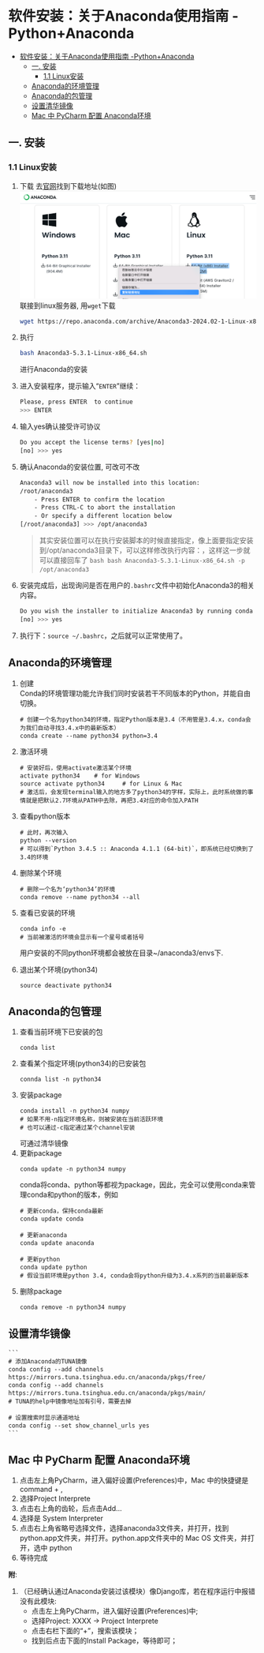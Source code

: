 # 软件安装：关于Anaconda使用指南 -Python+Anaconda

<!-- @import "[TOC]" {cmd="toc" depthFrom=1 depthTo=6 orderedList=false} -->

<!-- code_chunk_output -->

- [软件安装：关于Anaconda使用指南 -Python+Anaconda](#软件安装关于anaconda使用指南--pythonanaconda)
  - [一. 安装](#一-安装)
    - [1.1 Linux安装](#11-linux安装)
  - [Anaconda的环境管理](#anaconda的环境管理)
  - [Anaconda的包管理](#anaconda的包管理)
  - [设置清华镜像](#设置清华镜像)
  - [Mac 中 PyCharm 配置 Anaconda环境](#mac-中-pycharm-配置-anaconda环境)

<!-- /code_chunk_output -->


## 一. 安装
### 1.1 Linux安装
1. 下载
    去[官网](https://www.anaconda.com/download/success)找到下载地址(如图)
    ![](./img-Anaconda/anconda3下载.png)
    联接到linux服务器, 用`wget`下载
    ```sh
    wget https://repo.anaconda.com/archive/Anaconda3-2024.02-1-Linux-x86_64.sh
    ```
2. 执行
    ```sh
    bash Anaconda3-5.3.1-Linux-x86_64.sh
    ```
    进行Anaconda的安装
3. 进入安装程序，提示输入“`ENTER`”继续：
    ```sh
    Please, press ENTER  to continue
    >>> ENTER
    ```
4. 输入yes确认接受许可协议
    ```sh
    Do you accept the license terms? [yes|no]
    [no] >>> yes
    ```
5. 确认Anaconda的安装位置, 可改可不改
    ```sh
    Anaconda3 will now be installed into this location:
    /root/anaconda3
        - Press ENTER to confirm the location
        - Press CTRL-C to abort the installation
        - Or specify a different location below
    [/root/anaconda3] >>> /opt/anaconda3
    ```
    > 其实安装位置可以在执行安装脚本的时候直接指定，像上面要指定安装到/opt/anaconda3目录下，可以这样修改执行内容：，这样这一步就可以直接回车了
    `bash bash Anaconda3-5.3.1-Linux-x86_64.sh -p /opt/anaconda3`

6. 安装完成后，出现询问是否在用户的`.bashrc`文件中初始化Anaconda3的相关内容。
    ```sh
    Do you wish the installer to initialize Anaconda3 by running conda init? [yes|no]
    [no] >>> yes
    ```

7. 执行下：`source ~/.bashrc`，之后就可以正常使用了。


## Anaconda的环境管理
1. 创建  
    Conda的环境管理功能允许我们同时安装若干不同版本的Python，并能自由切换。  
    ```
    # 创建一个名为python34的环境，指定Python版本是3.4（不用管是3.4.x，conda会为我们自动寻找3.4.x中的最新版本）
    conda create --name python34 python=3.4
    ```  

2. 激活环境
    ```
    # 安装好后，使用activate激活某个环境
    activate python34    # for Windows
    source activate python34     # for Linux & Mac
    # 激活后，会发现terminal输入的地方多了python34的字样，实际上，此时系统做的事情就是把默认2.7环境从PATH中去除，再把3.4对应的命令加入PATH
    ```
3. 查看python版本
    ```
    # 此时，再次输入
    python --version
    # 可以得到`Python 3.4.5 :: Anaconda 4.1.1 (64-bit)`，即系统已经切换到了3.4的环境
    ```
4. 删除某个环境
    ```
    # 删除一个名为‘python34’的环境
    conda remove --name python34 --all
    ```
5. 查看已安装的环境
    ```
    conda info -e
    # 当前被激活的环境会显示有一个星号或者括号
    ```
    用户安装的不同python环境都会被放在目录~/anaconda3/envs下.
6. 退出某个环境(python34)
    ```
    source deactivate python34
    ```


## Anaconda的包管理
1. 查看当前环境下已安装的包
    ```
    conda list
    ```
2. 查看某个指定环境(python34)的已安装包
    ```
    connda list -n python34
    ```
3. 安装package
    ```
    conda install -n python34 numpy
    # 如果不用-n指定环境名称，则被安装在当前活跃环境
    # 也可以通过-c指定通过某个channel安装
    ```
    可通过清华镜像
4. 更新package
    ```
    conda update -n python34 numpy
    ```
    conda将conda、python等都视为package，因此，完全可以使用conda来管理conda和python的版本，例如
    ```
    # 更新conda，保持conda最新
    conda update conda

    # 更新anaconda
    conda update anaconda

    # 更新python
    conda update python
    # 假设当前环境是python 3.4, conda会将python升级为3.4.x系列的当前最新版本
    ```
5. 删除package
    ```
    conda remove -n python34 numpy
    ```

## 设置清华镜像
    ```
    # 添加Anaconda的TUNA镜像
    conda config --add channels https://mirrors.tuna.tsinghua.edu.cn/anaconda/pkgs/free/
    conda config --add channels https://mirrors.tuna.tsinghua.edu.cn/anaconda/pkgs/main/
    # TUNA的help中镜像地址加有引号，需要去掉

    # 设置搜索时显示通道地址
    conda config --set show_channel_urls yes
    ```

## Mac 中 PyCharm 配置 Anaconda环境
1. 点击左上角PyCharm，进入偏好设置(Preferences)中，Mac 中的快捷键是command + ,
2. 选择Project Interprete
3. 点击右上角的齿轮，后点击Add…
4. 选择是 System Interpreter
5. 点击右上角省略号选择文件，选择anaconda3文件夹，并打开，找到 python.app文件夹，并打开。python.app文件夹中的 Mac OS 文件夹，并打开，选中 python
5. 等待完成

**附**: 
1. （已经确认通过Anaconda安装过该模块）像Django库，若在程序运行中报错没有此模块:
    + 点击左上角PyCharm，进入偏好设置(Preferences)中;
    + 选择Project: XXXX -> Project Interprete
    + 点击右栏下面的“+”，搜索该模块；
    + 找到后点击下面的Install Package，等待即可；
